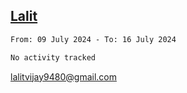 ## [Lalit](https://lalit.sh)

<!--START_SECTION:waka-->

```txt
From: 09 July 2024 - To: 16 July 2024

No activity tracked
```

<!--END_SECTION:waka-->

lalitvijay9480@gmail.com
